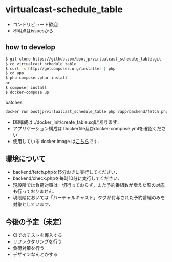 # virtualcast-schedule_table

* コントリビュート歓迎
* 不明点はissuesから

## how to develop 

```bash 
$ git clone https://github.com/bootjp/virtualcast_schedule_table.git
$ cd virtualcast_schedule_table
$ curl -s http://getcomposer.org/installer | php
$ cd app
$ php composer.phar install
or
$ composer install
$ docker-compose up 
```

batches 
```bash
docker run bootjp/virtualcast_schedule_table php /app/backend/fetch.php
```

* DB構成は ./docker_init/create_table.sqlにあります．  
* アプリケーション構成は Dockerfile及びdocker-compose.ymlを確認ください
* 使用している docker image は[こちら](https://hub.docker.com/r/bootjp/virtualcast_schedule_table)です． 

## 環境について
 * backend/fetch.phpを15分おきに実行してください．
 * backend/check.phpを毎時10分に実行してください．
 * 現段階では負荷対策は一切行っておらず，また予約番組数が増えた際の対応も行っておりません．
 * 現段階においては「バーチャルキャスト」タグが付与された予約番組のみを対象としています．
 
## 今後の予定（未定） 
 * CIでのテストを導入する
 * リファクタリングを行う
 * 負荷対策を行う
 * デザインなんとかする
